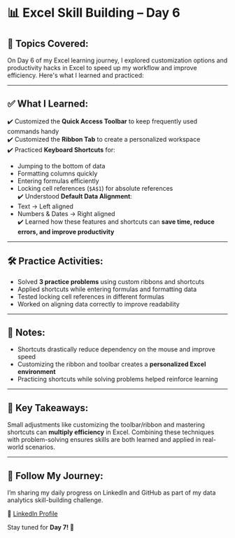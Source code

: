 # 📊 Excel Skill Building – Day 6  

## 📘 Topics Covered:  
On Day 6 of my Excel learning journey, I explored customization options and productivity hacks in Excel to speed up my workflow and improve efficiency. Here's what I learned and practiced:  

---

## ✅ What I Learned:  
✔️ Customized the **Quick Access Toolbar** to keep frequently used commands handy  
✔️ Customized the **Ribbon Tab** to create a personalized workspace  
✔️ Practiced **Keyboard Shortcuts** for:  
   - Jumping to the bottom of data  
   - Formatting columns quickly  
   - Entering formulas efficiently  
   - Locking cell references (`$A$1`) for absolute references  
✔️ Understood **Default Data Alignment**:  
   - Text → Left aligned  
   - Numbers & Dates → Right aligned  
✔️ Learned how these features and shortcuts can **save time, reduce errors, and improve productivity**  

---

## 🛠️ Practice Activities:  
- Solved **3 practice problems** using custom ribbons and shortcuts  
- Applied shortcuts while entering formulas and formatting data  
- Tested locking cell references in different formulas  
- Worked on aligning data correctly to improve readability  

---

## 📒 Notes:  
- Shortcuts drastically reduce dependency on the mouse and improve speed  
- Customizing the ribbon and toolbar creates a **personalized Excel environment**  
- Practicing shortcuts while solving problems helped reinforce learning  

---

## 🧠 Key Takeaways:  
Small adjustments like customizing the toolbar/ribbon and mastering shortcuts can **multiply efficiency** in Excel. Combining these techniques with problem-solving ensures skills are both learned and applied in real-world scenarios.  

---

## 🔗 Follow My Journey:  
I’m sharing my daily progress on LinkedIn and GitHub as part of my data analytics skill-building challenge.  

📌 [LinkedIn Profile](https://www.linkedin.com/in/rosalint-celcia-324320242/)  

Stay tuned for **Day 7! 🚀**  
